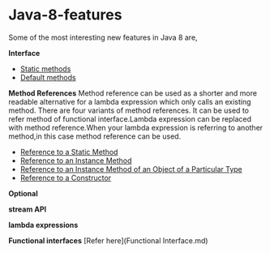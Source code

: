 # Java-8-features

Some of the most interesting new features in Java 8 are,


**Interface**

   * [Static methods](https://github.com/RajasekarSribalan/Java-8-features/blob/master/1_Interface_features.md)
   * [Default methods](https://github.com/RajasekarSribalan/Java-8-features/blob/master/1_Interface_features.md)
   
**Method References** 
	Method reference can be used as a shorter and more readable alternative for a lambda expression which only calls an existing method. There are four variants of method references. It can be used to refer method of functional interface.Lambda expression can be replaced with method reference.When your lambda expression is referring to another method,in this case method reference can be used.
    
   * [Reference to a Static Method](https://github.com/RajasekarSribalan/Java-8-features/blob/master/Method%20reference/Reference%20to%20a%20Static%20Method.md)
   * [Reference to an Instance Method](https://github.com/RajasekarSribalan/Java-8-features/blob/master/Method%20reference/Reference%20to%20a%20Instance%20Method.md)
   * [Reference to an Instance Method of an Object of a Particular Type](https://github.com/RajasekarSribalan/Java-8-features/blob/master/Method%20reference/Reference%20to%20an%20Instance%20Method%20of%20an%20Object%20of%20a%20Particular%20Type.md)
   * [Reference to a Constructor](https://github.com/RajasekarSribalan/Java-8-features/blob/master/Method%20reference/Reference%20to%20a%20constructor.md)
   

**Optional<T>**
	
**stream API**

**lambda expressions**

**Functional interfaces** [Refer here](Functional Interface.md)
